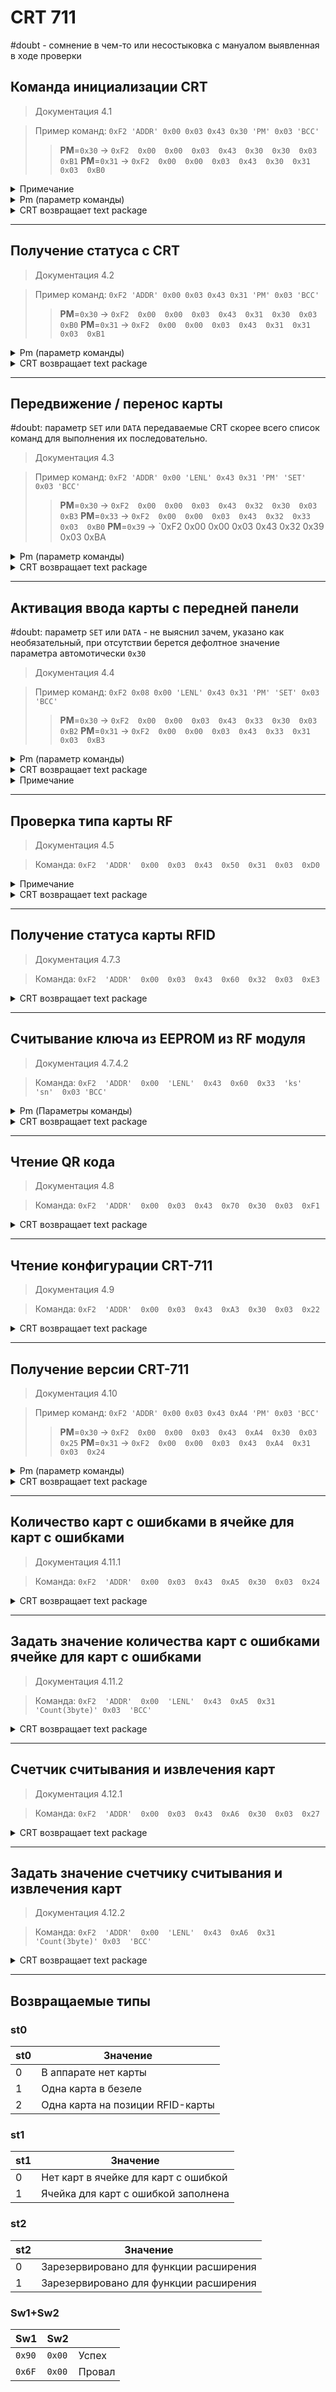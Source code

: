 # CRT 711

#doubt  - сомнение в чем-то или несостыковка с мануалом выявленная в ходе проверки
## Команда инициализации CRT

> Документация 4.1

> Пример команд:  `0xF2 'ADDR' 0x00 0x03 0x43 0x30 'PM' 0x03 'BCC'`
> >  **PM**=`0x30` -> `0xF2  0x00  0x00  0x03  0x43  0x30  0x30  0x03  0xB1`
> >  **PM**=`0x31` -> `0xF2  0x00  0x00  0x03  0x43  0x30  0x31  0x03  0xB0`

<details><summary>Примечание</summary>
 
- Это ***первая команда после включения питания***, в противном случае другая команда не может быть выполнена.
	- #doubt ***Другие команды выполнялись***
- После ее выполнения в первый раз ***устройство автоматически проверит и измерит скорость передачи данных*** по хосту.
- Если CRT-711 инициализирован в режиме отключения, карта не будет принята этой командой.
- CRT-711 находится в состоянии запрета и предварительно очищает все коды ошибок, а затем возвращает информацию о версии программного обеспечения.
- ***Отключает ввод карт с передней панели.***
</details>
<details><summary> Pm (параметр команды)</summary>

- Если в CRT-711 нет карточки, двигатель слегка повернется, чтобы очистить карточку в устройстве для укладки.
- Если в CRT-711 есть карточки, порядок их удаления показан ниже:

| PM     | Действие                                                                      |
| ------ | ----------------------------------------------------------------------------- |
| `0x30` | Переместит карточку в положение для удержания лицевой стороной.               |
| `0x31` | Опустит карту в ячейку для карточек с ошибками.                               |
| `0x33` | Если карта находится внутри CRT-711, не перемещает карту.                     |
| `0x34` | Аналогично **pm=`0x30`**, и счетчик ячеек для карточек с ошибками заработает. |
| `0x35` | Аналогично **pm=`0x31`**, и будет работать ячейка для карточек ошибок.        |
| `0x37` | Аналогично **pm=`0x33`**, и будет работать ячейка для карточек ошибок.        |
</details>
<details><summary> CRT возвращает text package</summary>

- `CM` , `PM` -> в нашем случае это `0x30  0x31` или `0x30  0x30`
- [st0](#st0), [st1](#st1), [st2](#st2)
- **DATA** -> `CRT-711-V10` -> версия программного обеспечения 
	- #doubt  ***у нас возвращает*** ->`CRT-711-V1.0`
</details>

---
## Получение статуса с CRT

> Документация 4.2

> Пример команд:  `0xF2 'ADDR' 0x00 0x03 0x43 0x31 'PM' 0x03 'BCC'`
> >  **PM**=`0x30` -> `0xF2  0x00  0x00  0x03  0x43  0x31  0x30  0x03  0xB0`
> >  **PM**=`0x31` -> `0xF2  0x00  0x00  0x03  0x43  0x31  0x31  0x03  0xB1`

<details><summary> Pm (параметр команды)</summary>

| PM     | Действие                                                                                                    |
| ------ | ----------------------------------------------------------------------------------------------------------- |
| `0x30` | Сообщает текущее состояние о наличии карточки в аппарате.                                                   |
| `0x31` | Сообщает текущее состояние о наличии карточки в аппарате, а также возвращает информацию о датчике (4 байта) |
</details>
<details><summary> CRT возвращает text package</summary>

- **`CM` , `PM`** -> в нашем случае это `0x31 0x31` или `0x31 0x30`
- [st0](#st0), [st1](#st1), [st2](#st2)
- **DATA**  или **Sensor(4 byte)**

Расположение датчика указано на чертеже внешнего вида.

<table>
	<thead>
        <tr>
            <th>Sensor / Датчик</th>
            <th>Status</th>
        </tr>
    </thead>
	<tbody>
		<tr>
	        <td rowspan="2">S1</td>
	        <td>30H - Нет карты</td>
	    </tr>
	    <tr>
	        <td>31H - Есть карта</td>
	    </tr>
		<tr>
	        <td rowspan="2">S2</td>
	        <td>30H - Нет карты</td>
	    </tr>
	    <tr>
	        <td>31H - Есть карта</td>
	    </tr>
	    <tr>
	        <td rowspan="2">S3</td>
	        <td>30H - Нет карты</td>
	    </tr>
	    <tr>
	        <td>31H - Есть карта</td>
	    </tr>
	    <tr>
	        <td rowspan="2">S4</td>
	        <td>30H - Нет карты</td>
	    </tr>
	    <tr>
	        <td>31H - Есть карта</td>
	    </tr>
	   </tbody>
</table>
</details>

---
## Передвижение / перенос карты

#doubt: параметр `SET` или `DATA` передаваемые CRT скорее всего список команд для выполнения их последовательно.

> Документация 4.3

> Пример команд:  `0xF2 'ADDR' 0x00 'LENL' 0x43 0x31 'PM' 'SET' 0x03 'BCC'`
> >  **PM**=`0x30` -> `0xF2  0x00  0x00  0x03  0x43  0x32  0x30  0x03  0xB3`
> >  **PM**=`0x33` -> `0xF2  0x00  0x00  0x03  0x43  0x32  0x33  0x03  0xB0`
> >  **PM**=`0x39` -> `0xF2  0x00  0x00  0x03  0x43  0x32  0x39  0x03  0xBA

<details><summary> Pm (параметр команды)</summary>

| PM     | Действие                                                                                                                                                                       |
| ------ | ------------------------------------------------------------------------------------------------------------------------------------------------------------------------------ |
| `0x30` | Переместит карту в положение для удержания карты на лицевой стороне                                                                                                            |
| `0x33` | Уберёт карту в ячейку для карт c ошибкой (если на ячейке для карт ошибкой установлен датчик, то при заполнении ячейки для карт с ошибкой устройство выдаст код ошибки `0xA1`). |
| `0x39` | Переместит карту на лицевую сторону, не удерживая ее в таком положении                                                                                                         |
</details>
<details><summary> CRT возвращает text package</summary>

- **`CM` , `PM`** -> в нашем случае это `0x32 0x30` или `0x32 0x33` или `0x32 0x39`
- [st0](#st0), [st1](#st1), [st2](#st2)
</details>

---
## Активация ввода карты с передней панели

#doubt: параметр `SET` или `DATA` - не выяснил зачем, указано как необязательный, при отсутствии берется дефолтное значение параметра автомотически `0x30`

> Документация 4.4

> Пример команд:  `0xF2 0x08 0x00 'LENL' 0x43 0x31 'PM' 'SET' 0x03 'BCC'`
> >  **PM**=`0x30` -> `0xF2  0x00  0x00  0x03  0x43  0x33  0x30  0x03  0xB2`
> >  **PM**=`0x31` -> `0xF2  0x00  0x00  0x03  0x43  0x33  0x31  0x03  0xB3`

<details><summary> Pm (параметр команды)</summary>

| PM     | Действие                                |
| ------ | --------------------------------------- |
| `0x30` | Активирует ввод карты с передней панели |
| `0x31` | Отключает ввод карты с передней панели  |
</details>
<details><summary> CRT возвращает text package </summary>
- **`CM` , `PM`** -> в нашем случае это `0x33 0x30` или `0x33 0x31`
- [st0](#st0), [st1](#st1), [st2](#st2)
- </details>
<details><summary> Примечание </summary>
- При выполнении команды сброса(инициализации) *документация 4.1* CRT-711 **отключит ввод карты с передней панели**
</details>

---
## Проверка типа карты RF

> Документация 4.5

> Команда:  `0xF2  'ADDR'  0x00  0x03  0x43  0x50  0x31  0x03  0xD0`

<details><summary> Примечание </summary>
- Проверит тип RFID-карты, поднесите карты в положение RFID-карты, выполниться автомотическая проверка типа карты и вернет информацию о карте.
</details>
<details><summary> CRT возвращает text package</summary>
- **`CM` , `PM`** -> в нашем случае это `0x50  0x31`
- [st0](#st0), [st1](#st1), [st2](#st2)
- **DATA**  или **Card_type (2 byte)**

| Card_type 1 byte | Card_type 2 byte | Тип                        |
| ---------------- | ---------------- | -------------------------- |
| 0                | 0                | Неизвестный тип RFID-карты |
| 1                | 0                | Mifare one S50Card         |
| 1                | 1                | Mifare one S70Card         |
| 1                | 2                | Mifare one UL Card         |
| 2                | 0                | Type A CPU Card            |
| 3                | 0                | Type B CPU Card            |
</details>

---
## Получение статуса карты RFID

> Документация 4.7.3

> Команда:  `0xF2  'ADDR'  0x00  0x03  0x43  0x60  0x32  0x03  0xE3`

<details><summary> CRT возвращает text package</summary>
- **`CM` , `PM`** -> в нашем случае это `0x60  0x32`
- [st0](#st0), [st1](#st1), [st2](#st2)
- **DATA**  или **sti, stj (2 byte)**

| sti | stj | Тип                |
| --- | --- | ------------------ |
| 0   | 0   | Не , RFID-карты    |
| 1   | 0   | Mifare one S50Card |
| 1   | 1   | Mifare one S70Card |
| 1   | 2   | Mifare one UL Card |
| 2   | 0   | Type A CPU Card    |
| 3   | 0   | Type B CPU Card    |
</details>

---
## Считывание ключа из EEPROM из RF модуля

> Документация 4.7.4.2

> Команда:  `0xF2  'ADDR'  0x00  'LENL'  0x43  0x60  0x33  'ks'  'sn'  0x03 'BCC'`

<details><summary> Pm (Параметры команды)</summary>

- `ks` (1 byte): key select (Key A=`0x00`, Key B=`0x01`)
	- #doubt **Это тот же ключ что и устанавливают при загрузке пароля**
- `sn` (1 byte): sector number (`sn`=`0x00`-`0x0F`)
	- #doubt **Это сектор с расположением данного ключа**
</details>
<details><summary> CRT возвращает text package</summary>
- **`CM` , `PM`** -> в нашем случае это `0x60  0x33`
- [st0](#st0), [st1](#st1), [st2](#st2)
- **DATA**  или **rdata (8 byte)**
- [Sw1+Sw2](#Sw1+Sw2)
</details>

---
## Чтение QR кода

> Документация 4.8

> Команда:  `0xF2  'ADDR'  0x00  0x03  0x43  0x70  0x30  0x03  0xF1`

<details><summary> CRT возвращает text package</summary>
- **`CM` , `PM`** -> в нашем случае это `0x70  0x30`
- [st0](#st0), [st1](#st1), [st2](#st2)
- **DATA**  -> данные QR кода

> При ошибке сканирования вернет `0x70`
</details>

---
## Чтение конфигурации CRT-711

> Документация 4.9

> Команда:  `0xF2  'ADDR'  0x00  0x03  0x43  0xA3  0x30  0x03  0x22`

<details><summary> CRT возвращает text package</summary>
- **`CM` , `PM`** -> в нашем случае это `0x70  0x30`
- [st0](#st0), [st1](#st1), [st2](#st2)
- **DATA**  или **Rev** -> конфигурация
</details>

---
## Получение версии CRT-711 

> Документация 4.10

> Пример команд:  `0xF2 'ADDR' 0x00 0x03 0x43 0xA4 'PM' 0x03 'BCC'`
> >  **PM**=`0x30` -> `0xF2  0x00  0x00  0x03  0x43  0xA4  0x30  0x03  0x25`
> >  **PM**=`0x31` -> `0xF2  0x00  0x00  0x03  0x43  0xA4  0x31  0x03  0x24`

<details><summary> Pm (параметр команды)</summary>

| PM     | Действие                                                 |
| ------ | -------------------------------------------------------- |
| `0x30` | Считывание информации о программном обеспечении машины   |
| `0x31` | Считывание информации о программном обеспечении IC-карты |
</details>
<details><summary> CRT возвращает text package</summary>
- **`CM` , `PM`** -> в нашем случае это `0xA4  0x30` или `0xA4  0x31`
- [st0](#st0), [st1](#st1), [st2](#st2)
- **DATA**  -> версия
</details>

---
## Количество карт с ошибками в ячейке для карт с ошибками

> Документация 4.11.1

> Команда:  `0xF2  'ADDR'  0x00  0x03  0x43  0xA5  0x30  0x03  0x24`

<details><summary> CRT возвращает text package</summary>
- **`CM` , `PM`** -> в нашем случае это `0xA5  0x30`
- [st0](#st0), [st1](#st1), [st2](#st2)
- **DATA**  или **Count (3 byte)**
</details>

---
## Задать значение количества карт с ошибками ячейке для карт с ошибками

> Документация 4.11.2

> Команда:  `0xF2  'ADDR'  0x00  'LENL'  0x43  0xA5  0x31 'Count(3byte)' 0x03  'BCC'`

<details><summary> CRT возвращает text package</summary>
- **`CM` , `PM`** -> в нашем случае это `0x70  0x30`
- [st0](#st0), [st1](#st1), [st2](#st2)
</details>

---
## Счетчик считывания и извлечения карт

> Документация 4.12.1

> Команда:  `0xF2  'ADDR'  0x00  0x03  0x43  0xA6  0x30  0x03  0x27`

<details><summary> CRT возвращает text package</summary>
- **`CM` , `PM`** -> в нашем случае это `0xA6  0x30`
- [st0](#st0), [st1](#st1), [st2](#st2)
- **DATA**  или **Count (3 byte)**
</details>

---
## Задать значение cчетчику считывания и извлечения карт

> Документация 4.12.2

> Команда:  `0xF2  'ADDR'  0x00  'LENL'  0x43  0xA6  0x31 'Count(3byte)' 0x03  'BCC'`

<details><summary> CRT возвращает text package</summary>
- **`CM` , `PM`** -> в нашем случае это `0xA6  0x31`
- [st0](#st0), [st1](#st1), [st2](#st2)
</details>

---
## Возвращаемые типы

### st0

| st0 | Значение                         |
| --- | -------------------------------- |
| 0   | В аппарате нет карты             |
| 1   | Одна карта в безеле              |
| 2   | Одна карта на позиции RFID-карты |
### st1

| st1 | Значение                             |
| --- | ------------------------------------ |
| 0   | Нет карт в ячейке для карт с ошибкой |
| 1   | Ячейка для карт с ошибкой заполнена  |
### st2

| st2 | Значение                               |
| --- | -------------------------------------- |
| 0   | Зарезервировано для функции расширения |
| 1   | Зарезервировано для функции расширения |
### Sw1+Sw2

| Sw1    | Sw2    |        |
| ------ | ------ | ------ |
| `0x90` | `0x00` | Успех  |
| `0x6F` | `0x00` | Провал |


